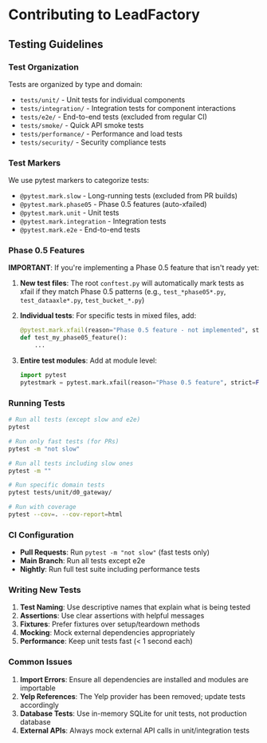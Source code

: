# Contributing to LeadFactory

## Testing Guidelines

### Test Organization

Tests are organized by type and domain:
- `tests/unit/` - Unit tests for individual components
- `tests/integration/` - Integration tests for component interactions
- `tests/e2e/` - End-to-end tests (excluded from regular CI)
- `tests/smoke/` - Quick API smoke tests
- `tests/performance/` - Performance and load tests
- `tests/security/` - Security compliance tests

### Test Markers

We use pytest markers to categorize tests:

- `@pytest.mark.slow` - Long-running tests (excluded from PR builds)
- `@pytest.mark.phase05` - Phase 0.5 features (auto-xfailed)
- `@pytest.mark.unit` - Unit tests
- `@pytest.mark.integration` - Integration tests
- `@pytest.mark.e2e` - End-to-end tests

### Phase 0.5 Features

**IMPORTANT**: If you're implementing a Phase 0.5 feature that isn't ready yet:

1. **New test files**: The root `conftest.py` will automatically mark tests as xfail if they match Phase 0.5 patterns (e.g., `test_*phase05*.py`, `test_dataaxle*.py`, `test_bucket_*.py`)

2. **Individual tests**: For specific tests in mixed files, add:
   ```python
   @pytest.mark.xfail(reason="Phase 0.5 feature - not implemented", strict=False)
   def test_my_phase05_feature():
       ...
   ```

3. **Entire test modules**: Add at module level:
   ```python
   import pytest
   pytestmark = pytest.mark.xfail(reason="Phase 0.5 feature", strict=False)
   ```

### Running Tests

```bash
# Run all tests (except slow and e2e)
pytest

# Run only fast tests (for PRs)
pytest -m "not slow"

# Run all tests including slow ones
pytest -m ""

# Run specific domain tests
pytest tests/unit/d0_gateway/

# Run with coverage
pytest --cov=. --cov-report=html
```

### CI Configuration

- **Pull Requests**: Run `pytest -m "not slow"` (fast tests only)
- **Main Branch**: Run all tests except e2e
- **Nightly**: Run full test suite including performance tests

### Writing New Tests

1. **Test Naming**: Use descriptive names that explain what is being tested
2. **Assertions**: Use clear assertions with helpful messages
3. **Fixtures**: Prefer fixtures over setup/teardown methods
4. **Mocking**: Mock external dependencies appropriately
5. **Performance**: Keep unit tests fast (< 1 second each)

### Common Issues

1. **Import Errors**: Ensure all dependencies are installed and modules are importable
2. **Yelp References**: The Yelp provider has been removed; update tests accordingly
3. **Database Tests**: Use in-memory SQLite for unit tests, not production database
4. **External APIs**: Always mock external API calls in unit/integration tests